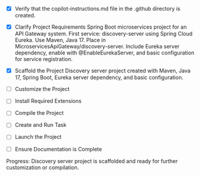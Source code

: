 - [x] Verify that the copilot-instructions.md file in the .github directory is created.

- [x] Clarify Project Requirements
Spring Boot microservices project for an API Gateway system. First service: discovery-server using Spring Cloud Eureka. Use Maven, Java 17. Place in MicroservicesApiGateway/discovery-server. Include Eureka server dependency, enable with @EnableEurekaServer, and basic configuration for service registration.

- [x] Scaffold the Project
Discovery server project created with Maven, Java 17, Spring Boot, Eureka server dependency, and basic configuration.

- [ ] Customize the Project
- [ ] Install Required Extensions
- [ ] Compile the Project
- [ ] Create and Run Task
- [ ] Launch the Project
- [ ] Ensure Documentation is Complete

Progress: Discovery server project is scaffolded and ready for further customization or compilation.
